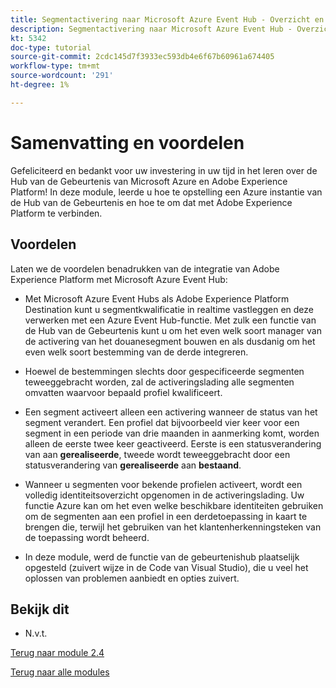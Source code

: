 ```yaml
---
title: Segmentactivering naar Microsoft Azure Event Hub - Overzicht en voordelen
description: Segmentactivering naar Microsoft Azure Event Hub - Overzicht en voordelen
kt: 5342
doc-type: tutorial
source-git-commit: 2cdc145d7f3933ec593db4e6f67b60961a674405
workflow-type: tm+mt
source-wordcount: '291'
ht-degree: 1%

---
```


# Samenvatting en voordelen

Gefeliciteerd en bedankt voor uw investering in uw tijd in het leren over de Hub van de Gebeurtenis van Microsoft Azure en Adobe Experience Platform!
In deze module, leerde u hoe te opstelling een Azure instantie van de Hub van de Gebeurtenis en hoe te om dat met Adobe Experience Platform te verbinden.

## Voordelen

Laten we de voordelen benadrukken van de integratie van Adobe Experience Platform met Microsoft Azure Event Hub:

- Met Microsoft Azure Event Hubs als Adobe Experience Platform Destination kunt u segmentkwalificatie in realtime vastleggen en deze verwerken met een Azure Event Hub-functie. Met zulk een functie van de Hub van de Gebeurtenis kunt u om het even welk soort manager van de activering van het douanesegment bouwen en als dusdanig om het even welk soort bestemming van de derde integreren.

- Hoewel de bestemmingen slechts door gespecificeerde segmenten teweeggebracht worden, zal de activeringslading alle segmenten omvatten waarvoor bepaald profiel kwalificeert.

- Een segment activeert alleen een activering wanneer de status van het segment verandert. Een profiel dat bijvoorbeeld vier keer voor een segment in een periode van drie maanden in aanmerking komt, worden alleen de eerste twee keer geactiveerd. Eerste is een statusverandering van aan **gerealiseerde**, tweede wordt teweeggebracht door een statusverandering van **gerealiseerde** aan **bestaand**.

- Wanneer u segmenten voor bekende profielen activeert, wordt een volledig identiteitsoverzicht opgenomen in de activeringslading. Uw functie Azure kan om het even welke beschikbare identiteiten gebruiken om de segmenten aan een profiel in een derdetoepassing in kaart te brengen die, terwijl het gebruiken van het klantenherkenningsteken van de toepassing wordt beheerd.

- In deze module, werd de functie van de gebeurtenishub plaatselijk opgesteld (zuivert wijze in de Code van Visual Studio), die u veel het oplossen van problemen aanbiedt en opties zuivert.

## Bekijk dit

- N.v.t.

[Terug naar module 2.4](./segment-activation-microsoft-azure-eventhub.md)

[Terug naar alle modules](./../../../overview.md)
